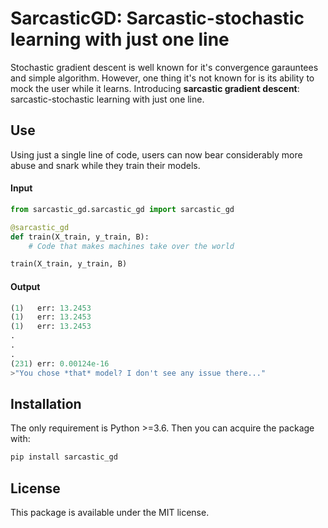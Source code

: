  
# SarcasticGD: Sarcastic-stochastic learning with just one line
Stochastic gradient descent is well known for it's convergence garauntees and simple algorithm. However, one thing it's not known for is its ability to mock the user while it learns. Introducing **sarcastic gradient descent**: sarcastic-stochastic learning with just one line.

## Use
Using just a single line of code, users can now bear considerably more abuse and snark while they train their models. 

#### Input
```py
from sarcastic_gd.sarcastic_gd import sarcastic_gd

@sarcastic_gd
def train(X_train, y_train, B):
    # Code that makes machines take over the world

train(X_train, y_train, B)
```

#### Output
```py
(1)   err: 13.2453
(1)   err: 13.2453
(1)   err: 13.2453
.
.
.
(231) err: 0.00124e-16
>"You chose *that* model? I don't see any issue there..."
```

## Installation
The only requirement is Python >=3.6. Then you can acquire the package with:
```bash
pip install sarcastic_gd
```

## License
This package is available under the MIT license.
 
